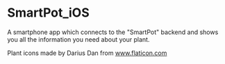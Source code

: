 # SmartPot_iOS

A smartphone app which connects to the "SmartPot" backend and shows you all the information you need about your plant. 







Plant icons made by Darius Dan from www.flaticon.com
